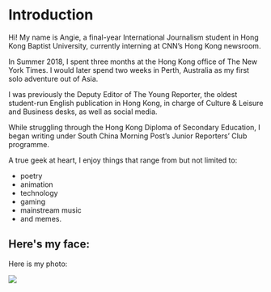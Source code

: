 # Introduction

Hi!
My name is Angie, a final-year International Journalism student in Hong Kong Baptist University, currently interning at CNN’s Hong Kong newsroom.

In Summer 2018, I spent three months at the Hong Kong office of The New York Times. I would later spend two weeks in Perth, Australia as my first solo adventure out of Asia.

I was previously the Deputy Editor of The Young Reporter, the oldest student-run English publication in Hong Kong, in charge of Culture & Leisure and Business desks, as well as social media.

While struggling through the Hong Kong Diploma of Secondary Education, I began writing under South China Morning Post’s Junior Reporters’ Club programme.

A true geek at heart, I enjoy things that range from but not limited to: 
* poetry
* animation
* technology 
* gaming 
* mainstream music
* and memes.

## Here's my face:

Here is my photo:

![](https://angeliquechan.files.wordpress.com/2018/05/img_9846.jpg?w=338&h=600)
